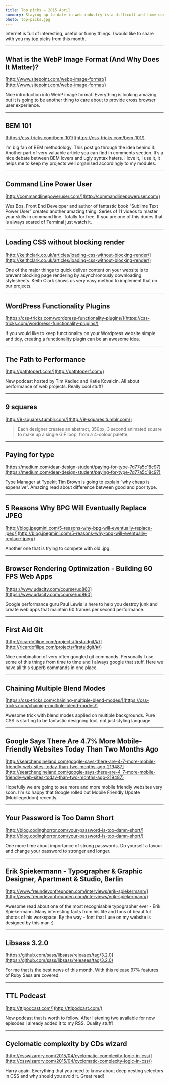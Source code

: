 ```yaml
---
title: Top picks — 2015 April
summary: Staying up to date in web industry is a difficult and time consuming task. I would like to share with you my top finds from the past month.
photo: top-picks.jpg
---
```


Internet is full of interesting, useful or funny things. I would like to share with you my top picks from this month.

- - -

## What is the WebP Image Format (And Why Does It Matter)?

[http://www.sitepoint.com/webp-image-format/](http://www.sitepoint.com/webp-image-format/)

Nice introduction into WebP image format. Everything is looking amazing but it is going to be another thing to care about to provide cross browser user experience.

- - -

## BEM 101

[https://css-tricks.com/bem-101/](https://css-tricks.com/bem-101/)

I’m big fan of BEM methodology. This post go through the idea behind it. Another part of very valuable article you can find in comments section. It’s a nice debate between BEM lovers and ugly syntax haters. I love it, I use it, it helps me to keep my projects well organised accordingly to my modules.

- - -

## Command Line Power User

[http://commandlinepoweruser.com/](http://commandlinepoweruser.com/)

Wes Bos, Front End Developer and author of fantastic book “Sublime Text Power User” created another amazing thing. Series of 11 videos to master your skills in command line. Totally for free. If you are one of this dudes that is always scared of Terminal just watch it.

- - -

## Loading CSS without blocking render

[http://keithclark.co.uk/articles/loading-css-without-blocking-render/](http://keithclark.co.uk/articles/loading-css-without-blocking-render/)

One of the major things to quick deliver content on your website is to prevent blocking page rendering by asynchronously downloading stylesheets. Keith Clark shows us very easy method to implement that on our projects.

 - - -

## WordPress Functionality Plugins

[https://css-tricks.com/wordpress-functionality-plugins/](https://css-tricks.com/wordpress-functionality-plugins/)

If you would like to keep functionality on your Wordpress website simple and tidy, creating a functionality plugin can be an awesome idea.

- - -

## The Path to Performance

[http://pathtoperf.com/](http://pathtoperf.com/)

New podcast hosted by Tim Kadlec and Katie Kovalcin. All about performance of web projects. Really cool stuff!

- - -

## 9 squares

[http://9-squares.tumblr.com/](http://9-squares.tumblr.com/)

> Each designer creates an abstract, 350px, 3 second animated square to make up a single GIF loop, from a 4-colour palette.

- - -

## Paying for type

[https://medium.com/dear-design-student/paying-for-type-7d77a5c18c97](https://medium.com/dear-design-student/paying-for-type-7d77a5c18c97)

Type Manager at Typekit Tim Brown is going to explain “why cheap is expensive”. Amazing read about difference between good and poor type.

- - -

## 5 Reasons Why BPG Will Eventually Replace JPEG

[http://blog.jpegmini.com/5-reasons-why-bpg-will-eventually-replace-jpeg/](http://blog.jpegmini.com/5-reasons-why-bpg-will-eventually-replace-jpeg/)

Another one that is trying to compete with old .jpg.

- - -

## Browser Rendering Optimization - Building 60 FPS Web Apps

[https://www.udacity.com/course/ud860](https://www.udacity.com/course/ud860)

Google performance guru Paul Lewis is here to help you destroy junk and create web apps that maintain 60 frames per second performance.

- - -

## First Aid Git

[http://ricardofilipe.com/projects/firstaidgit/#/](http://ricardofilipe.com/projects/firstaidgit/#/)

Nice combination of very often googled git commands. Personally I use some of this things from time to time and I always google that stuff. Here we have all this superb commands in one place.

- - -

## Chaining Multiple Blend Modes

[https://css-tricks.com/chaining-multiple-blend-modes/](https://css-tricks.com/chaining-multiple-blend-modes/)

Awesome trick with blend modes applied on multiple backgrounds. Pure CSS is starting to be fantastic designing tool, not just styling language.

- - -

## Google Says There Are 4.7% More Mobile-Friendly Websites Today Than Two Months Ago

[http://searchengineland.com/google-says-there-are-4-7-more-mobile-friendly-web-sites-today-than-two-months-ago-219487](http://searchengineland.com/google-says-there-are-4-7-more-mobile-friendly-web-sites-today-than-two-months-ago-219487)

Hopefully we are going to see more and more mobile friendly websites very soon. I’m so happy that Google rolled out Mobile Friendly Update (Mobilegeddon) recently.

- - -

## Your Password is Too Damn Short

[http://blog.codinghorror.com/your-password-is-too-damn-short/](http://blog.codinghorror.com/your-password-is-too-damn-short/)

One more time about importance of strong passwords. Do yourself a favour and change your password to stronger and longer.

- - -

## Erik Spiekermann - Typographer & Graphic Designer, Apartment & Studio, Berlin

[http://www.freundevonfreunden.com/interviews/erik-spiekermann/](http://www.freundevonfreunden.com/interviews/erik-spiekermann/)

Awesome read about one of the most recognisable typographer ever - Erik Spiekermann. Many interesting facts from his life and tons of beautiful photos of his workspace. By the way - font that I use on my website is designed by this man :)

- - -

## Libsass 3.2.0

[https://github.com/sass/libsass/releases/tag/3.2.0](https://github.com/sass/libsass/releases/tag/3.2.0)

For me that is the best news of this month. With this release 97% features of Ruby Sass are covered.

- - -

## TTL Podcast

[http://ttlpodcast.com/](http://ttlpodcast.com/)

New podcast that is worth to follow. After listening two available for now episodes I already added it to my RSS. Quality stuff!

- - -

## Cyclomatic complexity by CDs wizard

[http://csswizardry.com/2015/04/cyclomatic-complexity-logic-in-css/](http://csswizardry.com/2015/04/cyclomatic-complexity-logic-in-css/)

Harry again. Everything that you need to know about deep nesting selectors in CSS and why should you avoid it. Great read!
